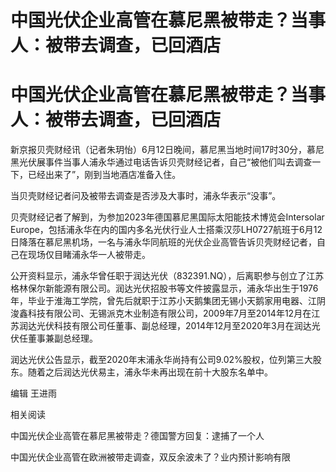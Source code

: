 # 中国光伏企业高管在慕尼黑被带走？当事人：被带去调查，已回酒店

# 中国光伏企业高管在慕尼黑被带走？当事人：被带去调查，已回酒店

新京报贝壳财经讯（记者朱玥怡）6月12日晚间，慕尼黑当地时间17时30分，慕尼黑光伏展事件当事人浦永华通过电话告诉贝壳财经记者，自己“被他们叫去调查一下，已经出来了”，刚到当地酒店准备入住。

当贝壳财经记者问及被带去调查是否涉及大事时，浦永华表示“没事”。

贝壳财经记者了解到，为参加2023年德国慕尼黑国际太阳能技术博览会Intersolar
Europe，包括浦永华在内的国内多名光伏行业人士搭乘汉莎LH0727航班于6月12日降落在慕尼黑机场，一名与浦永华同航班的光伏企业高管告诉贝壳财经记者，自己在现场仅目睹浦永华一人被带走。

公开资料显示，浦永华曾任职于润达光伏（832391.NQ），后离职参与创立了江苏格林保尔新能源有限公司。润达光伏招股书等文件披露显示，浦永华出生于1976年，毕业于淮海工学院，曾先后就职于江苏小天鹅集团无锡小天鹅家用电器、江阴浚鑫科技有限公司、无锡派克木业制造有限公司，2009年7月至2014年12月在江苏润达光伏科技有限公司任董事、副总经理，2014年12月至2020年3月在润达光伏任董事兼副总经理。

润达光伏公告显示，截至2020年末浦永华尚持有公司9.02%股权，位列第三大股东。随着之后润达光伏易主，浦永华未再出现在前十大股东名单中。

编辑 王进雨

相关阅读

中国光伏企业高管在慕尼黑被带走？德国警方回复：逮捕了一个人

中国光伏企业高管在欧洲被带走调查，双反余波未了？业内预计影响有限

